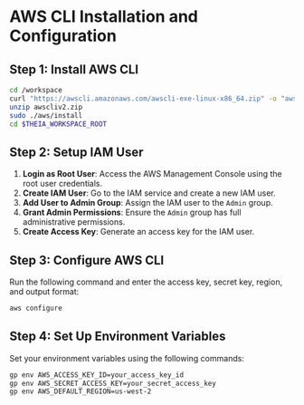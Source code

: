 # AWS CLI Installation and Configuration

## Step 1: Install AWS CLI

```bash
cd /workspace
curl "https://awscli.amazonaws.com/awscli-exe-linux-x86_64.zip" -o "awscliv2.zip"
unzip awscliv2.zip
sudo ./aws/install
cd $THEIA_WORKSPACE_ROOT
```

## Step 2: Setup IAM User

1. **Login as Root User**: Access the AWS Management Console using the root user credentials.
2. **Create IAM User**: Go to the IAM service and create a new IAM user.
3. **Add User to Admin Group**: Assign the IAM user to the `Admin` group.
4. **Grant Admin Permissions**: Ensure the `Admin` group has full administrative permissions.
5. **Create Access Key**: Generate an access key for the IAM user.

## Step 3: Configure AWS CLI

Run the following command and enter the access key, secret key, region, and output format:

```bash
aws configure
```

## Step 4: Set Up Environment Variables

Set your environment variables using the following commands:

```bash
gp env AWS_ACCESS_KEY_ID=your_access_key_id
gp env AWS_SECRET_ACCESS_KEY=your_secret_access_key
gp env AWS_DEFAULT_REGION=us-west-2
```
